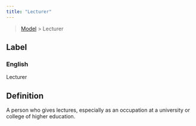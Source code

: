 ```yaml
---
title: "Lecturer"
---
```


> [Model](./../) > Lecturer

## Label

### English
Lecturer


## Definition
A person who gives lectures, especially as an occupation at a university or college of higher education. 


    
